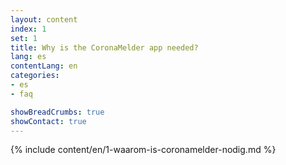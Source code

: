 ```yaml
---
layout: content
index: 1
set: 1
title: Why is the CoronaMelder app needed?
lang: es
contentLang: en
categories:
- es
- faq

showBreadCrumbs: true
showContact: true
---
```

{% include content/en/1-waarom-is-coronamelder-nodig.md %}
